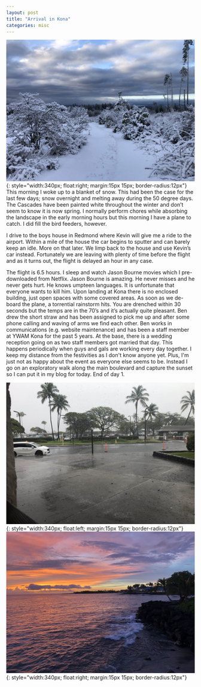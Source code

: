 ```yaml
---
layout: post
title: "Arrival in Kona"
categories: misc
---
```


![7am in the morning in Monroe](/assets/images/IMG_1192.jpg){: style="width:340px; float:right; margin:15px 15px; border-radius:12px"}
This morning I woke up to a blanket of snow.  This had been the case for the last few days; snow overnight and melting away during the 50 degree days.  The Cascades have been painted white throughout the winter and don’t seem to know it is now spring.  I normally perform chores while absorbing the landscape in the early morning hours but this morning I have a plane to catch.  I did fill the bird feeders, however.

I drive to the boys house in Redmond where Kevin will give me a ride to the airport.  Within a mile of the house the car begins to sputter and can barely keep an idle.  More on that later.  We limp back to the house and use Kevin’s car instead.  Fortunately we are leaving with plenty of time before the flight and as it turns out, the flight is delayed an hour in any case.

The flight is 6.5 hours.  I sleep and watch Jason Bourne movies which I pre-downloaded from Netflix.  Jason Bourne is amazing.  He never misses and he never gets hurt.  He knows umpteen languages.  It is unfortunate that everyone wants to kill him.  Upon landing at Kona there is no enclosed building, just open spaces with some covered areas.  As soon as we de-board the plane, a torrential rainstorm hits.  You are drenched within 30 seconds but the temps are in the 70’s and it’s actually quite pleasant.  Ben drew the short straw and has been assigned to pick me up and after some phone calling and waving of arms we find each other.  Ben works in communications (e.g. website maintenance) and has been a staff member at YWAM Kona for the past 5 years.  At the base, there is a wedding reception going on as two staff members got married that day.  This happens periodically when guys and gals are working every day together. I keep my distance from the festivities as I don't know anyone yet.  Plus, I'm just not as happy about the event as everyone else seems to be.  Instead I go on an exploratory walk along the main boulevard and capture the sunset so I can put it in my blog for today.  End of day 1.

![7am in the morning in Monroe](/assets/images/IMG_1194.jpg){: style="width:340px; float:left; margin:15px 15px; border-radius:12px"}
![7pm in the evening in Kona](/assets/images/IMG_1196.jpg){: style="width:340px; float:right; margin:15px 15px; border-radius:12px"}
